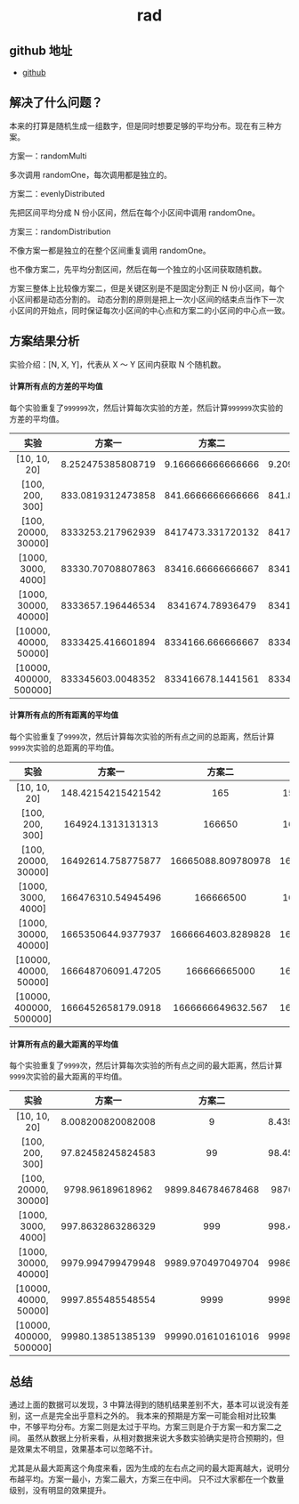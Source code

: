 <h1 align="center">rad</h1>

## github 地址

- [github](https://github.com/kaokei/rad)

## 解决了什么问题？

本来的打算是随机生成一组数字，但是同时想要足够的平均分布。现在有三种方案。

方案一：randomMulti

多次调用 randomOne，每次调用都是独立的。

方案二：evenlyDistributed

先把区间平均分成 N 份小区间，然后在每个小区间中调用 randomOne。

方案三：randomDistribution

不像方案一都是独立的在整个区间重复调用 randomOne。

也不像方案二，先平均分割区间，然后在每一个独立的小区间获取随机数。

方案三整体上比较像方案二，但是关键区别是不是固定分割正 N 份小区间，每个小区间都是动态分割的。
动态分割的原则是把上一次小区间的结束点当作下一次小区间的开始点，同时保证每次小区间的中心点和方案二的小区间的中心点一致。

## 方案结果分析

实验介绍：[N, X, Y]，代表从 X ～ Y 区间内获取 N 个随机数。

#### 计算所有点的方差的平均值

每个实验重复了`999999`次，然后计算每次实验的方差，然后计算`999999`次实验的方差的平均值。

|          实验           |      方案一       |      方案二       |      方案三       |
| :---------------------: | :---------------: | :---------------: | :---------------: |
|      [10, 10, 20]       | 8.252475385808719 | 9.166666666666666 | 9.209847243180576 |
|     [100, 200, 300]     | 833.0819312473858 | 841.6666666666666 | 841.8500780808862 |
|   [100, 20000, 30000]   | 8333253.217962939 | 8417473.331720132 | 8417988.098825537 |
|   [1000, 3000, 4000]    | 83330.70708807863 | 83416.66666666667 | 83416.83278424051 |
|  [1000, 30000, 40000]   | 8333657.196446534 | 8341674.78936479  | 8341683.896522445 |
|  [10000, 40000, 50000]  | 8333425.416601894 | 8334166.666666667 | 8334166.894598825 |
| [10000, 400000, 500000] | 833345603.0048352 | 833416678.1441561 | 833416675.8027935 |

#### 计算所有点的所有距离的平均值

每个实验重复了`9999`次，然后计算每次实验的所有点之间的总距离，然后计算`9999`次实验的总距离的平均值。

|          实验           |       方案一       |       方案二       |       方案三       |
| :---------------------: | :----------------: | :----------------: | :----------------: |
|      [10, 10, 20]       | 148.42154215421542 |        165         | 159.4152415241524  |
|     [100, 200, 300]     | 164924.1313131313  |       166650       | 166585.6787678768  |
|   [100, 20000, 30000]   | 16492614.758775877 | 16665088.809780978 | 16661934.168416841 |
|   [1000, 3000, 4000]    | 166476310.54945496 |     166666500      | 166665775.3212321  |
|  [1000, 30000, 40000]   | 1665350644.9377937 | 1666664603.8289828 | 1666661881.3132312 |
|  [10000, 40000, 50000]  | 166648706091.47205 |    166666665000    | 166666656572.44916 |
| [10000, 400000, 500000] | 1666452658179.0918 | 1666666649632.567  | 1666666667495.2444 |

#### 计算所有点的最大距离的平均值

每个实验重复了`9999`次，然后计算每次实验的所有点之间的最大距离，然后计算`9999`次实验的最大距离的平均值。

|          实验           |      方案一       |      方案二       |      方案三       |
| :---------------------: | :---------------: | :---------------: | :---------------: |
|      [10, 10, 20]       | 8.008200820082008 |         9         | 8.439443944394439 |
|     [100, 200, 300]     | 97.82458245824583 |        99         | 98.45024502450245 |
|   [100, 20000, 30000]   | 9798.96189618962  | 9899.846784678468 | 9870.76397639764  |
|   [1000, 3000, 4000]    | 997.8632863286329 |        999        | 998.4559455945595 |
|  [1000, 30000, 40000]   | 9979.994799479948 | 9989.970497049704 | 9986.830483048305 |
|  [10000, 40000, 50000]  | 9997.855485548554 |       9999        | 9998.459345934594 |
| [10000, 400000, 500000] | 99980.13851385139 | 99990.01610161016 | 99986.84378437843 |

## 总结

通过上面的数据可以发现，3 中算法得到的随机结果差别不大，基本可以说没有差别，这一点是完全出乎意料之外的。
我本来的预期是方案一可能会相对比较集中，不够平均分布。方案二则是太过于平均。方案三则是介于方案一和方案二之间。
虽然从数据上分析来看，从相对数据来说大多数实验确实是符合预期的，但是效果太不明显，效果基本可以忽略不计。

尤其是从最大距离这个角度来看，因为生成的左右点之间的最大距离越大，说明分布越平均。方案一最小，方案二最大，方案三在中间。
只不过大家都在一个数量级别，没有明显的效果提升。
